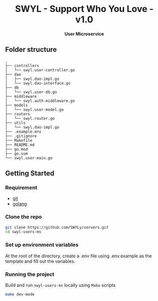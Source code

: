 <p align="center">
<br />
<h1 align="center">SWYL - Support Who You Love - v1.0</h1>
<h4 align="center">User Microservice</h4>

## Folder structure 

    .
    ├── controllers             
    │   └── swyl.user-controller.go
    ├── dao
    │   ├── swyl.dao-impl.go
    │   └── swyl.dao-interface.go
    ├── db
    │   └── swyl.user-db.go
    ├── middleware
    │   └── swyl.auth-middleware.go
    ├── models
    │   └── swyl.user-model.go
    ├── routers
    │   └── swyl.router.go
    ├── utils
    │   └── swyl.dao-impl.go
    ├── .example.env         
    ├── .gitignore      
    ├── Makefile
    ├── README.md
    ├── go.mod
    ├── go.sum
    └── swyl.user-main.go
    

## Getting Started

### Requirement

- [git](https://git-scm.com/)
- [golang](https://go.dev/)
<!-- - [docker](https://www.docker.com/) -->

### Clone the repo

```bash
git clone https://github.com/SWYLy/servers.git
cd swyl-users-ms
```

### Set up environment variables

At the root of the directory, create a .env file using .env.example as the template and fill out the variables.

### Running the project

Build and run `swyl-users-ms` locally using `Make` scripts

```bash
make dev-mode
```

<!-- 2. Build and run `agent` on Docker using `Make` scripts

```bash
make build-app
``` -->
